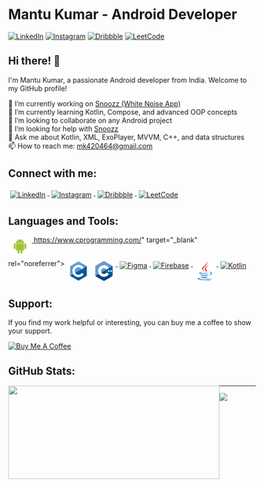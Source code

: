# Mantu Kumar - Android Developer

[![LinkedIn](https://img.shields.io/badge/LinkedIn-Connect-blue?style=flat&logo=linkedin)](https://linkedin.com/in/mantu-kumar-ojha)
[![Instagram](https://img.shields.io/badge/Instagram-Follow-orange?style=flat&logo=instagram)](https://instagram.com/th3kumar)
[![Dribbble](https://img.shields.io/badge/Dribbble-Check%20out-red?style=flat&logo=dribbble)](https://dribbble.com/th3kumar)
[![LeetCode](https://img.shields.io/badge/LeetCode-Solve-brightgreen?style=flat&logo=leetcode)](https://www.leetcode.com/mk420464)

## Hi there! 👋

I'm Mantu Kumar, a passionate Android developer from India. Welcome to my GitHub profile!

🔭 I’m currently working on [Snoozz (White Noise App)](https://github.com/th3kumar/Snoozz-Sleeping-Buddy)  
🌱 I’m currently learning Kotlin, Compose, and advanced OOP concepts  
👯 I’m looking to collaborate on any Android project  
🤝 I’m looking for help with [Snoozz](https://github.com/th3kumar/Snoozz-Sleeping-Buddy)  
💬 Ask me about Kotlin, XML, ExoPlayer, MVVM, C++, and data structures  
📫 How to reach me: [mk420464@gmail.com](mailto:mk420464@gmail.com)

## Connect with me:

<p align="left">
  <a href="https://linkedin.com/in/mantu-kumar-ojha" target="_blank">
    <img src="https://raw.githubusercontent.com/rahuldkjain/github-profile-readme-generator/master/src/images/icons/Social/linked-in-alt.svg" alt="LinkedIn" height="30" width="40" style="vertical-align:top; margin:4px"/>
  </a>
  <a href="https://instagram.com/th3kumar" target="_blank">
    <img src="https://raw.githubusercontent.com/rahuldkjain/github-profile-readme-generator/master/src/images/icons/Social/instagram.svg" alt="Instagram" height="30" width="40" style="vertical-align:top; margin:4px"/>
  </a>
  <a href="https://dribbble.com/th3kumar" target="_blank">
    <img src="https://raw.githubusercontent.com/rahuldkjain/github-profile-readme-generator/master/src/images/icons/Social/dribbble.svg" alt="Dribbble" height="30" width="40" style="vertical-align:top; margin:4px"/>
  </a>
  <a href="https://www.leetcode.com/mk420464" target="_blank">
    <img src="https://raw.githubusercontent.com/rahuldkjain/github-profile-readme-generator/master/src/images/icons/Social/leet-code.svg" alt="LeetCode" height="30" width="40" style="vertical-align:top; margin:4px"/>
  </a>
</p>

## Languages and Tools:

<p align="left">
  <a href="https://developer.android.com" target="_blank" rel="noreferrer">
    <img src="https://raw.githubusercontent.com/devicons/devicon/master/icons/android/android-original-wordmark.svg" alt="Android" width="40" height="40" style="vertical-align:top; margin:4px"/>
  </a>
  <a href="

https://www.cprogramming.com/" target="_blank" rel="noreferrer">
    <img src="https://raw.githubusercontent.com/devicons/devicon/master/icons/c/c-original.svg" alt="C" width="40" height="40" style="vertical-align:top; margin:4px"/>
  </a>
  <a href="https://www.w3schools.com/cpp/" target="_blank" rel="noreferrer">
    <img src="https://raw.githubusercontent.com/devicons/devicon/master/icons/cplusplus/cplusplus-original.svg" alt="C++" width="40" height="40" style="vertical-align:top; margin:4px"/>
  </a>
  <a href="https://www.figma.com/" target="_blank" rel="noreferrer">
    <img src="https://www.vectorlogo.zone/logos/figma/figma-icon.svg" alt="Figma" width="40" height="40" style="vertical-align:top; margin:4px"/>
  </a>
  <a href="https://firebase.google.com/" target="_blank" rel="noreferrer">
    <img src="https://www.vectorlogo.zone/logos/firebase/firebase-icon.svg" alt="Firebase" width="40" height="40" style="vertical-align:top; margin:4px"/>
  </a>
  <a href="https://www.java.com" target="_blank" rel="noreferrer">
    <img src="https://raw.githubusercontent.com/devicons/devicon/master/icons/java/java-original.svg" alt="Java" width="40" height="40" style="vertical-align:top; margin:4px"/>
  </a>
  <a href="https://kotlinlang.org" target="_blank" rel="noreferrer">
    <img src="https://www.vectorlogo.zone/logos/kotlinlang/kotlinlang-icon.svg" alt="Kotlin" width="40" height="40" style="vertical-align:top; margin:4px"/>
  </a>
</p>

## Support:

If you find my work helpful or interesting, you can buy me a coffee to show your support.

[![Buy Me A Coffee](https://cdn.buymeacoffee.com/buttons/v2/default-yellow.png)](https://www.buymeacoffee.com/mantukumar)

## GitHub Stats:

<p align="center">
  
  <img align="left" width="430" height="190" src="https://github-readme-stats.vercel.app/api?username=th3kumar&show_icons=true&hide_border=false&line_height=20&title_color=336791&icon_color=1b93c9&show_owner=true"/>
 
</p>

<!-- 
**th3kumar/th3kumar** is a ✨ special ✨ repository because its `README.md` (this file) appears on your GitHub profile.
Here are some ideas to get you started:
- 🔭 I’m currently working on ...
- 🌱 I’m currently learning ...
- 👯 I’m looking to collaborate on ...
- 🤔 I’m looking for help with ...
- 💬 Ask me about ...
- 📫 How to reach me: ...
- 😄 Pronouns: ...
- ⚡ Fun fact: ...
-->

---
[![](https://visitcount.itsvg.in/api?id=th3kumar&label=Profile%20Views&color=12&pretty=false)](https://visitcount.itsvg.in)

<!-- Proudly created with GPRM ( https://gprm.itsvg.in ) -->
